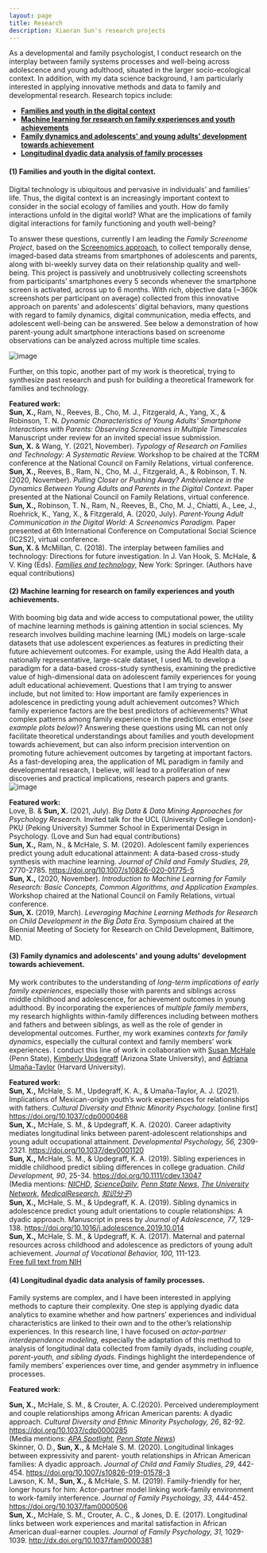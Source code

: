 ```yaml
---
layout: page
title: Research 
description: Xiaoran Sun's research projects
---
```

<meta name="format-detection" content="telephone=no">

As a developmental and family psychologist, I conduct research on the interplay between family systems processes and well-being across adolescence and young adulthood, situated in the larger socio-ecological context. In addition, with my data science background, I am particularly interested in applying innovative methods and data to family and developmental research. Research topics include:
- [**Families and youth in the digital context**](#1-families-and-youth-in-the-digital-context)
- [**Machine learning for research on family experiences and youth achievements**](#2-machine-learning-for-research-on-family-experiences-and-youth-achievements)
- [**Family dynamics and adolescents' and young adults' development towards achievement**](#3-family-dynamics-and-adolescents-and-young-adults-development-towards-achievement)
-  [**Longitudinal dyadic data analysis of family processes**](#4-longitudinal-dyadic-data-analysis-of-family-processes) 

#### (1) Families and youth in the digital context.
Digital technology is ubiquitous and pervasive in individuals’ and families’ life. Thus, the digital context is an increasingly important context to consider in the social ecology of families and youth. How do family interactions unfold in the digital world? What are the implications of family digital interactions for family functioning and youth well-being? <br/>

To answer these questions, currently I am leading the *Family Screenome Project*, based on the <a href="https://screenomics.stanford.edu/">Screenomics approach</a>, to collect temporally dense, imaged-based data streams from smartphones of adolescents and parents, along with bi-weekly survey data on their relationship quality and well-being. This project is passively and unobtrusively collecting screenshots from participants’ smartphones every 5 seconds whenever the smartphone screen is activated, across up to 6 months. With rich, objective data (~360k screenshots per participant on average) collected from this innovative approach on parents’ and adolescents’ digital behaviors, many questions with regard to family dynamics, digital communication, media effects, and adolescent well-being can be answered. See below a demonstration of how parent-young adult smartphone interactions based on screenome observations can be analyzed across multiple time scales.<br/>

![image](https://user-images.githubusercontent.com/10061053/126844852-7d23bff2-a9c6-47c8-98de-abe86f79ffbd.png)

Further, on this topic, another part of my work is theoretical, trying to synthesize past research and push for building a theoretical framework for families and technology.<br/>


<b>Featured work:</b><br/>
<b>Sun, X., </b> Ram, N., Reeves, B., Cho, M. J., Fitzgerald, A., Yang, X., & Robinson, T. N. *Dynamic Characteristics of Young Adults’ Smartphone Interactions with Parents: Observing Screenomes in Multiple Timescales* Manuscript under review for an invited special issue submission.<br/>
<b>Sun, X.</b> & Wang, Y. (2021, November). *Typology of Research on Families and Technology: A Systematic Review.* Workshop to be chaired at the TCRM conference at the National Council on Family Relations, virtual conference.<br/>
<b>Sun, X.,</b> Reeves, B., Ram, N., Cho, M. J., Fitzgerald, A., & Robinson, T. N. (2020, November). *Pulling Closer or Pushing Away? Ambivalence in the Dynamics Between Young Adults and Parents in the Digital Context.* Paper presented at the National Council on Family Relations, virtual conference.<br/>
<b>Sun, X.,</b> Robinson, T. N., Ram, N., Reeves, B., Cho, M. J., Chiatti, A., Lee, J., Roehrick, K., Yang, X., & Fitzgerald, A. (2020, July). *Parent-Young Adult Communication in the Digital World: A Screenomics Paradigm.* Paper presented at 6th International Conference on Computational Social Science (IC2S2), virtual conference.<br/>
<b>Sun, X. </b>& McMillan, C. (2018). The interplay between families and technology: Directions for future investigation. In J. Van Hook, S. McHale, & V. King (Eds). <a href="https://www.springer.com/fr/book/9783319955391"> *Families and technology,*</a> New York: Springer. (Authors have equal contributions)
  <br/>


#### (2) Machine learning for research on family experiences and youth achievements.
With booming big data and wide access to computational power, the utility of machine learning methods is gaining attention in social sciences. My research involves building machine learning (ML) models on large-scale datasets that use adolescent experiences as features in predicting their future achievement outcomes. For example, using the Add Health data, a nationally representative, large-scale dataset, I used ML to develop a paradigm for a data-based cross-study synthesis, examining the predictive value of high-dimensional data on adolescent family experiences for young adult educational achievement. Questions that I am trying to answer include, but not limited to: How important are family experiences in adolescence in predicting young adult achievement outcomes? Which family experience factors are the best predictors of achievements? What complex patterns among family experience in the predictions emerge (*see example plots below*)? Answering these questions using ML can not only facilitate theoretical understandings about families and youth development towards achievement, but can also inform precision intervention on promoting future achievement outcomes by targeting at important factors. As a fast-developing area, the application of ML paradigm in family and developmental research, I believe, will lead to a proliferation of new discoveries and practical implications, research papers and grants.<br/>
![image](https://user-images.githubusercontent.com/10061053/128052416-e752fa4b-3237-492a-8ebb-b72acb1168a3.png)


<b>Featured work:</b><br/>
Love, B. & <b>Sun, X.</b>  (2021, July). *Big Data & Data Mining Approaches for Psychology Research.* Invited talk for the UCL (University College London)-PKU (Peking University) Summer School in Experimental Design in Psychology. (Love and Sun had equal contributions)<br/>
<b>Sun, X.,</b> Ram, N., & McHale, S. M. (2020). Adolescent family experiences predict young adult educational attainment: A data-based cross-study synthesis with machine learning. *Journal of Child and Family Studies, 29,* 2770-2785. <a href="https://doi.org/10.1007/s10826-020-01775-5">https://doi.org/10.1007/s10826-020-01775-5</a><br/>
<b>Sun, X.,</b> (2020, November). *Introduction to Machine Learning for Family Research: Basic Concepts, Common Algorithms, and Application Examples.* Workshop chaired at the National Council on Family Relations, virtual conference.<br/>
<b>Sun, X.</b> (2019, March). *Leveraging Machine Learning Methods for Research on Child Development in the Big Data Era.* Symposium chaired at the Biennial Meeting of Society for Research on Child Development, Baltimore, MD.<br/>

 
#### (3) Family dynamics and adolescents' and young adults' development towards achievement.
 My work contributes to the understanding of *long-term implications of early family experiences*, especially those with parents and siblings across middle childhood and adolescence, for achievement outcomes in young adulthood. By incorporating the experiences of *multiple family members*, my research highlights within-family differences including between mothers and fathers and between siblings, as well as the role of gender in developmental outcomes. Further, my work examines *contexts for family dynamics*, especially the cultural context and family members’ work experiences. I conduct this line of work in collaboration with <a href="https://hhd.psu.edu/contact/susan-mchale">Susan McHale</a> (Penn State), <a href="https://thesanfordschool.asu.edu/content/kimberly-updegraff">Kimberly Updegraff</a> (Arizona State University), and <a href="https://www.gse.harvard.edu/faculty/adriana-umana-taylor">Adriana Umaña-Taylor</a> (Harvard University).
 <br/>

 <b>Featured work:</b><br/>
  <b>Sun, X.,</b> McHale, S. M., Updegraff, K. A., & Umaña-Taylor, A. J. (2021). Implications of Mexican-origin youth’s work experiences for relationships with fathers.  *Cultural Diversity and Ethnic Minority Psychology.* [online first] <a href="https://doi.org/10.1037/cdp0000468">https://doi.org/10.1037/cdp0000468</a><br/>
<b>Sun, X.,</b> McHale, S. M., & Updegraff, K. A. (2020). Career adaptivity mediates longitudinal links between parent-adolescent relationships and young adult occupational attainment. *Developmental Psychology, 56,* 2309-2321. <a href="https://doi.org/10.1037/dev0001120">https://doi.org/10.1037/dev0001120</a><br/>
<b>Sun, X.,</b> McHale, S. M., & Updegraff, K. A. (2019). Sibling experiences in middle childhood predict sibling differences in college graduation. *Child Development, 90*, 25-34. <a href="https://doi.org/10.1111/cdev.13047">https://doi.org/10.1111/cdev.13047</a><br/>
(Media mentions: <a href="https://www.nichd.nih.gov/newsroom/releases/062618-siblings">*NICHD*</a>, <a href="https://www.sciencedaily.com/releases/2018/04/180417115808.htm">*ScienceDaily*</a>, <a href="https://news.psu.edu/story/524771/2018/06/18/research/childhood-sibling-dynamics-may-predict-differences-college">*Penn State News*</a>, <a href="https://www.tun.com/blog/sibling-relationships-predict-educational-success/">*The University Network*</a>, <a href="https://medicalresearch.com/author-interviews/sibling-closeness-in-middle-school-predicts-differences-in-college-graduation/42678/">*MedicalResearch*</a>, <a href="http://www.zhishifenzi.com/depth/depth/4726.html">*知识分子*</a>)
  <br/>
  <b>Sun, X.,</b> McHale, S. M., & Updegraff, K. A. (2019). Sibling dynamics in adolescence predict young adult orientations to couple relationships: A dyadic approach. Manuscript in press by *Journal of Adolescence, 77*, 129-138. <a href="https://www.sciencedirect.com/science/article/pii/S0140197119301824">https://doi.org/10.1016/j.adolescence.2019.10.014</a>
  <br/>
  <b>Sun, X.,</b> McHale, S. M., & Updegraff, K. A. (2017). Maternal and paternal resources across childhood and adolescence as predictors of young adult achievement. *Journal of Vocational Behavior, 100,* 111-123. <br/> <a href="https://www.ncbi.nlm.nih.gov/pubmed/28983122"> Free full text from NIH</a>
  <br/>

#### (4) Longitudinal dyadic data analysis of family processes.
Family systems are complex, and I have been interested in applying methods to capture their complexity. One step is applying dyadic data analytics to examine whether and how partners’ experiences and individual characteristics are linked to their own and to the other’s relationship experiences. In this research line, I have focused on *actor-partner interdependence modeling,* especially the adaptation of this method to analysis of longitudinal data collected from family dyads, including *couple, parent-youth, and sibling dyads.* Findings highlight the interdependence of family members’ experiences over time, and gender asymmetry in influence processes.
<br/>

 <b>Featured work:</b><br/>

<b>Sun, X.,</b> McHale, S. M., & Crouter, A. C.(2020). Perceived underemployment and couple relationships among African American parents: A dyadic approach. *Cultural Diversity and Ethnic Minority Psychology, 26*, 82-92. <a href="https://doi.org/10.1037/cdp0000285">https://doi.org/10.1037/cdp0000285</a>
<br/> (Media mentions: <a href="https://www.apa.org/pubs/highlights/spotlight/issue-173">*APA Spotlight*</a>, <a href="https://news.psu.edu/story/607964/2020/02/12/research/underemployment-affects-african-american-parents-and-their">*Penn State News*</a>)<br/>
Skinner, O. D., <b>Sun, X.,</b> & McHale S. M. (2020). Longitudinal linkages between expressivity and parent- youth relationships in African American families: A dyadic approach. *Journal of Child and Family Studies, 29*, 442-454. <a href="https://doi.org/10.1007/s10826-019-01578-3">https://doi.org/10.1007/s10826-019-01578-3</a>
<br/>
Lawson, K. M., <b>Sun, X.,</b> & McHale, S. M. (2019). Family-friendly for her, longer hours for him: Actor-partner model linking work-family environment to work-family interference. *Journal of Family Psychology, 33*, 444-452. <a href="https://doi.org/10.1037/fam0000506">https://doi.org/10.1037/fam0000506</a>
<br/>
<b>Sun, X.,</b> McHale, S. M., Crouter, A. C., & Jones, D. E. (2017). Longitudinal links between work experiences and marital satisfaction in African American dual-earner couples. *Journal of Family Psychology, 31,* 1029-1039. <a href="http://dx.doi.org/10.1037/fam0000381">http://dx.doi.org/10.1037/fam0000381</a>
<br/>



<!-- Note: this is how to write a comment in HTML. Everything in here won't show up on your webpage.-->

<!--
To increase the size of the title, use fewer # in front of the paper title.
To decrease the size of the title, use more #. 
To remove the italics, remove the * before and after the description
To remove the underline from the title, remove the <u> tags (<u> and </u>)
-->
